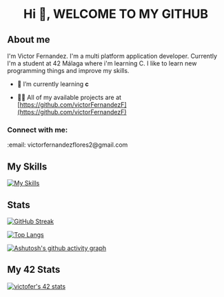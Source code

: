 <h1 align="center"> Hi 👋, WELCOME TO MY GITHUB </h1> 
<h2>About me</h2>
I'm Victor Fernandez. I'm a multi platform application developer.
Currently I'm a student at 42 Málaga where i'm learning C.
I like to learn new programming things and improve my skills.



- 🌱 I’m currently learning **c**

- 👨‍💻 All of my available projects are at [https://github.com/victorFernandezF](https://github.com/victorFernandezF)

<h3 align="left">Connect with me:</h3>
<p align="left">
</p>
:email: victorfernandezflores2@gmail.com   

## My Skills
[![My Skills](https://skillicons.dev/icons?i=c,vscode,html,css,github,c,js,php)](https://skillicons.dev)

## Stats

[![GitHub Streak](http://github-readme-streak-stats.herokuapp.com?user=victorFernandezF&theme=dark&background=000000)](https://git.io/streak-stats)

[![Top Langs](https://github-readme-stats.vercel.app/api/top-langs/?username=victorFernandezF&layout=compact&theme=vision-friendly-dark)](https://github.com/anuraghazra/github-readme-stats)


[![Ashutosh's github activity graph](https://activity-graph.herokuapp.com/graph?username=victorFernandezF&theme=github)](https://github.com/ashutosh00710/github-readme-activity-graph)

## My 42 Stats
[![victofer's 42 stats](https://badge42.vercel.app/api/v2/cl98ogis300400gid9dsj6na6/stats?cursusId=21&coalitionId=275)](https://github.com/JaeSeoKim/badge42)


